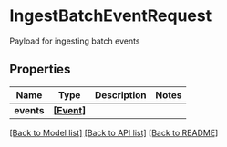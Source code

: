 # IngestBatchEventRequest

Payload for ingesting batch events

## Properties
Name | Type | Description | Notes
------------ | ------------- | ------------- | -------------
**events** | [**[Event]**](Event.md) |  | 

[[Back to Model list]](../README.md#documentation-for-models) [[Back to API list]](../README.md#documentation-for-api-endpoints) [[Back to README]](../README.md)


